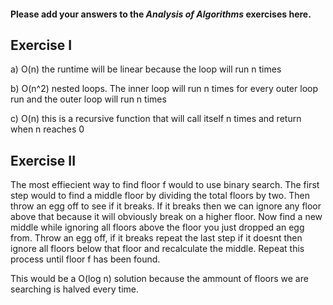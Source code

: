 #### Please add your answers to the ***Analysis of  Algorithms*** exercises here.

## Exercise I

a) O(n) the runtime will be linear because the loop will run n times


b) O(n^2) nested loops. The inner loop will run n times for every outer loop run and the outer loop will run n times


c) O(n) this is a recursive function that will call itself n times and return when n reaches 0

## Exercise II
The most effiecient way to find floor f would to use binary search. The first step would to find a middle floor 
by dividing the total floors by two. Then throw an egg off to see if it breaks. If it breaks then we can ignore 
any floor above that because it will obviously break on a higher floor. Now find a new middle while ignoring all 
floors above the floor you just dropped an egg from. Throw an egg off, if it breaks repeat the last step if it doesnt
then ignore all floors below that floor and recalculate the middle. Repeat this process until floor f has been found.

This would be a O(log n) solution because the ammount of floors we are searching is halved every time.

